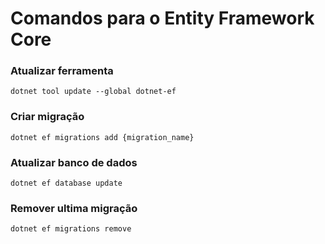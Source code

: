 # Comandos para o Entity Framework Core

### Atualizar ferramenta
```
dotnet tool update --global dotnet-ef
```

### Criar migração
```
dotnet ef migrations add {migration_name}
```

### Atualizar banco de dados
```
dotnet ef database update
```
### Remover ultima migração
```
dotnet ef migrations remove
```
